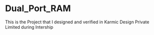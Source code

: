 # Dual_Port_RAM
This is the Project that I designed and verified in Karmic Design Private Limited during Intership
